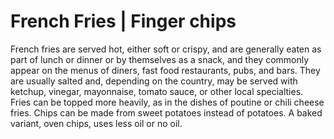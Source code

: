 # French Fries | Finger chips
 
French fries are served hot, either soft or crispy, and are generally eaten as part of lunch or dinner or by themselves as a snack, and they commonly appear on the menus of diners, fast food restaurants, pubs, and bars. They are usually salted and, depending on the country, may be served with ketchup, vinegar, mayonnaise, tomato sauce, or other local specialties. Fries can be topped more heavily, as in the dishes of poutine or chili cheese fries. Chips can be made from sweet potatoes instead of potatoes. A baked variant, oven chips, uses less oil or no oil.
 
